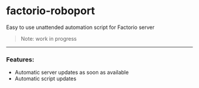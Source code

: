 # factorio-roboport
Easy to use unattended automation script for Factorio server

> Note: work in progress

___

### Features:

* Automatic server updates as soon as available
* Automatic script updates
